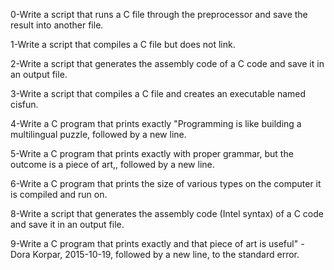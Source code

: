 0-Write a script that runs a C file through the preprocessor and save the result into another file.

1-Write a script that compiles a C file but does not link.

2-Write a script that generates the assembly code of a C code and save it in an output file.

3-Write a script that compiles a C file and creates an executable named cisfun.

4-Write a C program that prints exactly "Programming is like building a multilingual puzzle, followed by a new line.

5-Write a C program that prints exactly with proper grammar, but the outcome is a piece of art,, followed by a new line.

6-Write a C program that prints the size of various types on the computer it is compiled and run on.

8-Write a script that generates the assembly code (Intel syntax) of a C code and save it in an output file.

9-Write a C program that prints exactly and that piece of art is useful" - Dora Korpar, 2015-10-19, followed by a new line, to the standard error.

